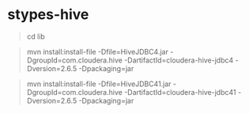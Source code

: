 # stypes-hive


>cd lib

>mvn install:install-file -Dfile=HiveJDBC4.jar -DgroupId=com.cloudera.hive -DartifactId=cloudera-hive-jdbc4 -Dversion=2.6.5 -Dpackaging=jar

>mvn install:install-file -Dfile=HiveJDBC41.jar -DgroupId=com.cloudera.hive -DartifactId=cloudera-hive-jdbc41 -Dversion=2.6.5 -Dpackaging=jar